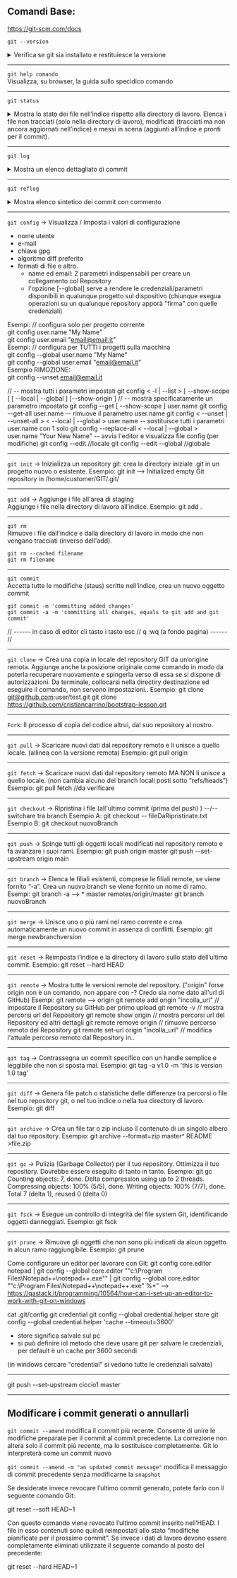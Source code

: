 ## Comandi Base:
https://git-scm.com/docs

`git --version`  
<details> <summary>Verifica se git sia installato e restituiesce la versione</summary>

```
#> git --version  
git version 2.34.1.windows.1
```
</details>

---
`git help comando`  
Visualizza, su browser, la guida sullo specidico comando

---
`git status`    

<details> <summary> Mostra lo stato dei file nell’indice rispetto alla directory di lavoro. Elenca i file non tracciati (solo nella directory di lavoro), modificati (tracciati ma non ancora aggiornati nell’indice) e messi in scena (aggiunti all’indice e pronti per il commit).</summary>

```js
#> git status
On branch master

No commits yet
        // oppure
Your branch is ahead of 'origin/master' by 1 commit.
  (use "git push" to publish your local commits)

Changes to be committed:
  (use "git rm --cached <file>..." to unstage)
        new file:   ReadMe.md
        modified:   info.txt
        deleted:    fileCancellato.txt

Untracked files:
  (use "git add <file>..." to include in what will be committed)
        altroFile.txt
```
[Link guida](https://git-scm.com/docs/git-status)
</details>

---
`git log`  
<details> <summary> Mostra un elenco dettagliato di commit </summary>

```dos
#> git log
commit 20aa2ea9908aaa6b8693fef611260f63eee3e300 (HEAD -> master, origin/master)
Merge: ba44230 5cebe19
Author: nome <email@email.it>
Date:   Tue Dec 6 11:48:15 2022 +0100

     // messaggio automatico del commit di merge:
     Merge branch 'master' of https://github.com/accountGitHub/nomeProgetto

commit ba44230e6dd77e9038d051adee99bc226af6f773
Author: nome <email@email.it>
Date:   Tue Dec 6 11:42:09 2022 +0100

    commento del commit
```
</details>

---
`git reflog`  
<details> <summary> Mostra elenco sintetico dei commit con commento </summary>
```dos
#> git reflog
e0c7356 (HEAD -> master) HEAD@{0}: commit: messaggio del commit
3fe236f HEAD@{1}: commit: messaggio del commit
20aa2ea (origin/master) HEAD@{2}: pull --tags origin master: Merge made by the 'ort' strategy.
ba44230 HEAD@{3}: commit (amend): messaggio del commit
5cebe19 HEAD@{4}: commit (amend): messaggio del commit
3d1fba4 HEAD@{5}: commit: messaggio del commit
f4e37f5 HEAD@{6}: commit (initial): Creazione Progetto
```
</details>

---
`git config`    -> Visualizza / Imposta i valori di configurazione
- nome utente
- e-mail
- chiave gpg
- algoritmo diff preferito
- formati di file e altro.
    - name ed email: 2 parametri indispensabili per creare un collegamento col Repository
    - l'opzione [--global] serve a rendere le credenziali/parametri disponibili in qualunque progetto sul dispositivo (chiunque esegua operazioni su un qualunque repository apporà "firma" con quelle credenziali)

Esempi: // configura solo per progetto corrente  
        git config  user.name "My Name"  
        git config  user.email "email@email.it"  
Esempi: // configura per TUTTI i progetti sulla macchina  
        git config --global user.name "My Name"  
        git config --global user.email "email@email.it"  
Esempio RIMOZIONE:   
        git config --unset email@email.it  

//    -- mostra tutti i parametri impostati
                git config < -l | --list >  [ --show-scope ] [ --local | --global ] [--show-origin ]
//    -- mostra specificatamente un parametro impostato
                git config --get [ --show-scope ] user.name
                git config --get-all  user.name
    -- rimuove il parametro user.name
                git config < --unset | --unset-all > < --local | --global > user.name
    -- sostituisce tutti i parametri user.name con 1 solo
                git config --replace-all < --local | --global > user.name "Your New Name"
    -- avvia l'editor e visualizza file config (per modifiche)
                git config --edit           //locale
                git config --edit --global  //globale

---
`git init`      -> Inizializza un repository git: crea la directory iniziale .git in un progetto nuovo o esistente.
                Esempio:    git init  -->  Initialized empty Git repository in /home/customer/GIT/.git/

---
`git add`       -> Aggiunge i file all'area di staging  
                   Aggiunge i file nella directory di lavoro all’indice.
                Esempio:    git add .

---
`git rm`  
Rimuove i file dall’indice e dalla directory di lavoro in modo che non vengano tracciati (inverso dell'add).
```dos
git rm --cached filename
git rm filename
```

---
`git commit`  
Accetta tutte le modifiche (staus) scritte nell’indice, crea un nuovo oggetto commit
```dos
git commit -m 'committing added changes'
git commit -a -m 'committing all changes, equals to git add and git commit'
```
// ------       in caso di editor cli 
                    tasto   i
                    tasto   esc     //  q
                            :wq   (a fondo pagina)         ------ //

---
`git clone`     -> Crea una copia in locale del repository GIT da un’origine remota. Aggiunge anche la posizione originale come comando in modo da poterla recuperare nuovamente e spingerla verso di essa se si dispone di autorizzazioni. Da terminale, collocarsi nella directiry destinazione ed eseguire il comando, non servono impostazioni..
                Esempio:    git clone git@github.com:user/test.git
                            git clone https://github.com/cristiancarrino/bootstrap-lesson.git

---
`Fork`: Il processo di copia del codice altrui, dal suo repository al nostro.

---
`git pull`      -> Scaricare nuovi dati dal repository remoto e li unisce a quello locale. (allinea con la versione remota)
                Esempio:    git pull origin

---
`git fetch`     -> Scaricare nuovi dati dal repository remoto MA NON li unisce a quello locale. (non cambia alcuno dei branch locali posti sotto “refs/heads”)
                Esempio:    git pull fetch      //da verificare

---
`git checkout`  -> Ripristina i file (all'ultimo commit (prima del push) ) --/--  switchare tra branch
                Esempio A:  git checkout -- fileDaRipristinate.txt
                Esempio B:  git checkout nuovoBranch

---
`git push`      -> Spinge tutti gli oggetti locali modificati nel repository remoto e fa avanzare i suoi rami.
                Esempio:    git push origin master
                            git push --set-upstream origin main

---
`git branch`    -> Elenca le filiali esistenti, comprese le filiali remote, se viene fornito “-a”. Crea un nuovo branch se viene fornito un nome di ramo.
                Esempi:     git branch -a   --> * master remotes/origin/master
                            git branch nuovoBranch

---
`git merge`     -> Unisce uno o più rami nel ramo corrente e crea automaticamente un nuovo commit in assenza di conflitti.
                Esempio:    git merge newbranchversion

---
`git reset`     -> Reimposta l’indice e la directory di lavoro sullo stato dell’ultimo commit.
                Esempio:    git reset --hard HEAD

---
`git remote`   -> Mostra tutte le versioni remote del repository. ("origin" forse origin non è un comando, non appare con -? Credo sia nome dato all'url di GitHub)
                Esempi:     git remote                              --> origin 
                            git remote add origin "incolla_url"     // impostare il Repository su GitHub per primo upload
                            git remote -v                           // mostra percorsi url del Repository
                            git remote show origin                  // mostra percorsi url del Repository ed altri dettagli
                            git remote remove origin                // rimuove percorso remoto del Repository
                            git remote set-url origin "incolla_url"    // modifica l'attuale percorso remoto dal Repository in..

---
`git tag`       -> Contrassegna un commit specifico con un handle semplice e leggibile che non si sposta mai.
                Esempio:    git tag -a v1.0 -m 'this is version 1.0 tag'

---
`git diff`      -> Genera file patch o statistiche delle differenze tra percorsi o file nel tuo repository git, o nel tuo indice o nella tua directory di lavoro.
                Esempio:    git diff

---
`git archive`   -> Crea un file tar o zip incluso il contenuto di un singolo albero dal tuo repository.
                Esempio:    git archive --format=zip master^ README >file.zip

---
`git gc`        -> Pulizia (Garbage Collector) per il tuo repository. Ottimizza il tuo repository. Dovrebbe essere eseguito di tanto in tanto.
                Esempio:    git gc
                                Counting objects: 7, done.
                                Delta compression using up to 2 threads.
                                Compressing objects: 100% (5/5), done.
                                Writing objects: 100% (7/7), done.
                                Total 7 (delta 1), reused 0 (delta 0)

---
`git fsck`      -> Esegue un controllo di integrità del file system Git, identificando oggetti danneggiati.
                Esempio:    git fsck

---
`git prune`     -> Rimuove gli oggetti che non sono più indicati da alcun oggetto in alcun ramo raggiungibile.
                Esempio:    git prune

Come configurare un editor per lavorare con Git:
git config core.editor notepad | git config --global core.editor "\"c:\Program Files\Notepad++\notepad++.exe\"" | git config --global core.editor "\"c:\Program Files\Notepad++\notepad++.exe\" %*"         --> https://qastack.it/programming/10564/how-can-i-set-up-an-editor-to-work-with-git-on-windows





cat .git/config
git credential 
git config --global credential.helper store
git config --global credential.helper 'cache --timeout=3600'
- store significa salvale sul pc
- si può definire iol metodo che deve usare git per salvare le credenziali, per default è un cache per 3600 secondi

(in windows cercare "credential" si vedono tutte le credenziali salvate)

-----------
git push --set-upstream ciccio1 master

---
## Modificare i commit generati o annullarli

`git commit --amend` modifica il commit più recente. Consente di unire le modifiche preparate per il commit al commit precedente. La correzione non altera solo il commit più recente, ma lo sostituisce completamente. Git lo interpreterà come un commit nuovo

`git commit --amend -m "an updated commit message"` modifica il messaggio di commit precedente senza modificarne la `snapshot`

Se desiderate invece revocare l’ultimo commit generato, potete farlo con il seguente comando Git:

git reset --soft HEAD~1

Con questo comando viene revocato l’ultimo commit inserito nell’HEAD. I file in esso contenuti sono quindi reimpostati allo stato “modifiche pianificate per il prossimo commit”. Se invece i dati di lavoro devono essere completamente eliminati utilizzate il seguente comando al posto del precedente:

git reset --hard HEAD~1